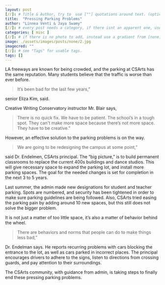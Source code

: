 ```yaml
---
layout: post
[//]: # Title & Author, try to  use [""] quotations around text. (optional, just formality).
title:  "Pressing Parking Problems"
author: "Linnea Venti & Jaya Swamy"
[//]: # every post needs a category, if there isnt an apparent one, use [misc].
categories: [ misc ]
[//]: # if there is no photo to add, instead use a gradient from [none] folder by picking a number from 1-10. (all gradients are .jpg)
image: ./assets/images/posts/none/2.jpg
imagecred: ""
[//]: # see "Tags" for usable tags.
tags: []
---
```

LA freeways are known for being crowded, and the parking at CSArts has the same reputation. Many students believe that the traffic is worse than ever before. 

> It’s been bad for the last few years,” 

senior Eliza Kim, said. 

Creative Writing Conservatory instructor Mr. Blair says, 

> There is no quick fix. We have to be patient. The school’s in a tough spot. They can't make more space because there’s not more space. They have to be creative.” 

However, an effective solution to the parking problems is on the way.

> We are going to be redesigning the campus at some point,” 

said Dr. Endelmen, CSArts principal. The “big picture,” is to build permanent classrooms to replace the current 400s buildings and dance studios. This will give necessary space to expand the parking lot, and install more parking spaces. The goal for the needed changes is set for completion in the next 3 to 5 years.

Last summer, the admin made new designations for student and teacher parking. Spots are numbered, and security has been tightened in order to make sure parking guidelines are being followed. Also, CSArts tried easing the parking pain by adding around 10 new spaces, but this still does not solve the bigger problem.

It is not just a matter of too little space, it’s also a matter of behavior behind the wheel. 

> There are behaviors and norms that people can do to make things less bad,” 

Dr. Endelman says. He reports recurring problems with cars blocking the entrance to the lot, as well as cars parked in incorrect places. The principal encourages drivers to adhere to the signs, listen to directions from crossing guards, and pay attention to their surroundings. 

The CSArts community, with guidance from admin, is taking steps to finally end these pressing parking problems.